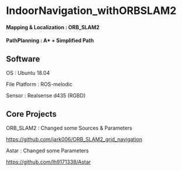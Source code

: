 # IndoorNavigation_withORBSLAM2

#### Mapping & Localization : ORB_SLAM2

#### PathPlanning : A* + Simplified Path

## Software
OS            : Ubuntu 18.04

File Platform : ROS-melodic

Sensor        : Realsense d435 (RGBD)

## Core Projects

ORB_SLAM2 : Changed some Sources & Parameters

https://github.com/jark006/ORB_SLAM2_grid_navigation

Astar : Changed some Parameters

https://github.com/lh9171338/Astar


